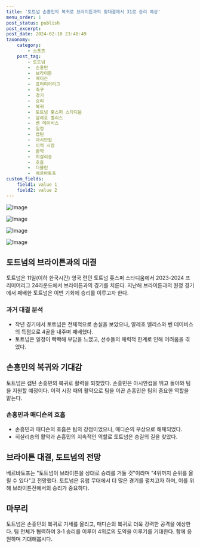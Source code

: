 ```yaml
---
title: '토트넘 손흥민의 복귀로 브라이튼과의 맞대결에서 31로 승리 예상'
menu_order: 1
post_status: publish
post_excerpt: 
post_date: 2024-02-10 23:48:49
taxonomy:
    category:
        - 스포츠
    post_tag:
        - 토트넘
        -  손흥민
        -  브라이튼
        -  매디슨
        -  프리미어리그
        -  축구
        -  경기
        -  승리
        -  복귀
        -  토트넘 홋스퍼 스타디움
        -  알레호 벨리스
        -  벤 데이비스
        -  일정
        -  캡틴
        -  아시안컵
        -  이적 시장
        -  활약
        -  히샬리송
        -  호흡
        -  더블린
        -  베르바토프
custom_fields:
    field1: value 1
    field2: value 2
---
```


![Image](https://imgnews.pstatic.net/image/109/2024/02/10/0005016040_001_20240210233205310.jpg?type=w647)

![Image](https://imgnews.pstatic.net/image/109/2024/02/10/0005016040_002_20240210233205333.jpg?type=w647)

![Image](https://imgnews.pstatic.net/image/109/2024/02/10/0005016040_003_20240210233205343.jpg?type=w647)

![Image](https://imgnews.pstatic.net/image/109/2024/02/10/0005016040_004_20240210233205353.jpg?type=w647)

## 토트넘의 브라이튼과의 대결
토트넘은 11일(이하 한국시간) 영국 런던 토트넘 홋스퍼 스타디움에서 2023-2024 프리미어리그 24라운드에서 브라이튼과의 경기를 치른다. 지난해 브라이튼과의 원정 경기에서 패배한 토트넘은 이번 기회에 승리를 이루고자 한다. 
### 과거 대결 분석
- 작년 경기에서 토트넘은 전체적으로 손실을 보았으나, 알레호 벨리스와 벤 데이비스의 득점으로 4골을 내주며 패배했다.
- 토트넘은 일정이 빡빡해 부담을 느꼈고, 선수들의 체력적 한계로 인해 어려움을 겪었다.
## 손흥민의 복귀와 기대감
토트넘은 캡틴 손흥민의 복귀로 활력을 되찾았다. 손흥민은 아시안컵을 뛰고 돌아와 팀을 지원할 예정이다. 이적 시장 때의 활약으로 팀을 이끈 손흥민은 팀의 중요한 역할을 맡는다.
### 손흥민과 매디슨의 호흡
- 손흥민과 매디슨의 호흡은 팀의 강점이었으나, 매디슨의 부상으로 해체되었다.
- 히샬리송의 활약과 손흥민의 지속적인 역할로 토트넘은 승길의 길을 찾았다.
## 브라이튼 대결, 토트넘의 전망
베르바토프는 "토트넘이 브라이튼을 상대로 승리를 거둘 것"이라며 "4위까지 순위를 올릴 수 있다"고 전망했다. 토트넘은 유럽 무대에서 더 많은 경기를 펼치고자 하며, 이를 위해 브라이튼전에서의 승리가 중요하다.
## 마무리
토트넘은 손흥민의 복귀로 기세를 올리고, 매디슨의 복귀로 더욱 강력한 공격을 예상한다. 팀 전체가 협력하여 3-1 승리를 이루어 4위로의 도약을 이루기를 기대한다. 함께 응원하며 기대해봅시다.
